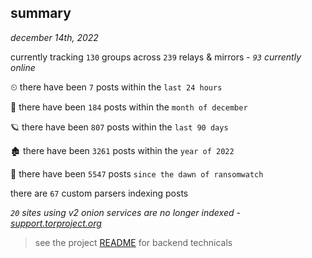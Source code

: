 
## summary
_december 14th, 2022_

currently tracking `130` groups across `239` relays & mirrors - _`93` currently online_

⏲ there have been `7` posts within the `last 24 hours`

🦈 there have been `184` posts within the `month of december`

🪐 there have been `807` posts within the `last 90 days`

🏚 there have been `3261` posts within the `year of 2022`

🦕 there have been `5547` posts `since the dawn of ransomwatch`

there are `67` custom parsers indexing posts

_`20` sites using v2 onion services are no longer indexed - [support.torproject.org](https://support.torproject.org/onionservices/v2-deprecation/)_

> see the project [README](https://github.com/joshhighet/ransomwatch#ransomwatch--) for backend technicals

